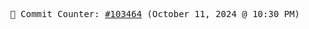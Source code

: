 <p align="center">
    <samp>
        📮 Commit Counter: <a href="https://github.com/Javascript-void0/Javascript-void0/commits/main">#103464</a> (October 11, 2024 @ 10:30 PM)
    </samp>
</p>